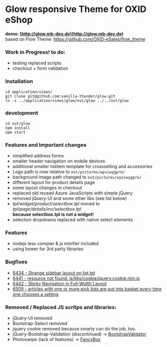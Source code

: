 # Glow responsive Theme for OXID eShop
**demo: [http://glow.mb-dev.de](http://glow.mb-dev.de)**  
based on Flow Theme: https://github.com/OXID-eSales/flow_theme

### Work in Progress! to do:
* testing replaced scripts
* checkout + form validation

### Installation
    cd application/views/
    git clone git@github.com:vanilla-thunder/glow.git
    ln -s ../application/views/glow/out/glow ../../out/glow

### development
    cd out/glow
    npm install
    npm start

### Features and Important changes
* simplified address forms
* smaller header navigation on mobile devices
* additional smaller listitem template for crossselling and accessories
* Logo path is now relative to ``out/pictures/wysiwygpro/``
* background image path changed to ``out/pictures/wysiwygpro/``
* different layout for product details page
* some layout changes in checkout 
* replaced old reused Azure JavaScripts with simple jQuery
* removed jQuery-UI and some other libs (see list below)
* *tpl/widget/product/selectbox.tpl* moved to *tpl/page/details/inc/selectbox.tpl*  
   **because selectbox.tpl is not a widget!**
* selection dropdowns replaced with native select elements

### Features
* nodejs less compier & js minifier included
* using bower for 3rd party libraries

### Bugfixes
* [6434 - Strange sidebar layout on list.tpl](https://bugs.oxid-esales.com/view.php?id=6434)
* [6441 - resource not found: js/libs/cookie/jquery.cookie.min.js](https://bugs.oxid-esales.com/view.php?id=6441)
* [6442 - Sticky Navigation in Full-Width Layout](https://bugs.oxid-esales.com/view.php?id=6442)
* [6509 - articles with one or more pick lists are put into basket every time one chooses a setting](https://bugs.oxid-esales.com/view.php?id=6509)


### Removed / Replaced JS scritps and libraries:
* jQuery-UI removed
* Bootstrap-Select removed
* jquery cookie removed because smarty can do the job, too.
* jQuery-Bootstrap-Validation (discontinued) -> [BootstrapValidator](https://github.com/nghuuphuoc/bootstrapvalidator/)
* Photoswipe (lack of features) -> [FancyBox](http://fancyapps.com/fancybox/)


